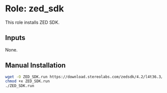 # Role: zed\_sdk

This role installs ZED SDK.

## Inputs

None.

## Manual Installation

```bash
wget -O ZED_SDK.run https://download.stereolabs.com/zedsdk/4.2/l4t36.3/jetsons
chmod +x ZED_SDK.run
./ZED_SDK.run
```
